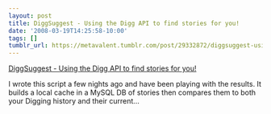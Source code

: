```yaml
---
layout: post
title: DiggSuggest - Using the Digg API to find stories for you!
date: '2008-03-19T14:25:58-10:00'
tags: []
tumblr_url: https://metavalent.tumblr.com/post/29332872/diggsuggest-using-the-digg-api-to-find-stories
---
```

[DiggSuggest - Using the Digg API to find stories for you!](http://digg.com/design/DiggSuggest_Using_the_Digg_API_to_find_stories_for_you)  

I wrote this script a few nights ago and have been playing with the results. It builds a local cache in a MySQL DB of stories then compares them to both your Digging history and their current…

